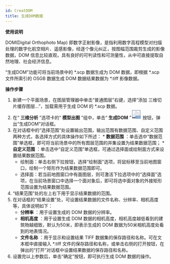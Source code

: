 ```yaml
---
id: CreatDOM
title: 生成DOM数据
---
```

**使用说明**

DOM(Digital Orthophoto Map)
即数字正射影像，是指利用数字高程模型对扫描处理的数字化航空相片、遥感影像，经逐个像元纠正，按图幅范围裁剪生成的影像数据，DOM
信息比较直观，具有良好的可判读性和可测量性，从中可直接提取自然地理、社会经济信息。

“生成DOM”功能可将当前场景中的 *.scp 数据生成为 DOM 数据，即根据 *.scp 文件所索引的 OSGB 数据生成 DOM 数据结果数据为
*.tiff 影像数据。

**操作步骤**

  1. 新建一个平面场景，在图层管理器中单击“普通图层”右键，选择“添加 三维切片缓存图层...”，加载需用于生成 DOM 的 *.scp 数据。
  2. 在“ **三维分析** ”选项卡的“ **模型出图** ”组中，单击“ **生成DOM** ”![](img/ModelToDOM_32.png) 按钮，弹出“生成DOM”对话框。
  3. 在对话框中的“选择范围”处设置输出范围，输出范围有数据范围、自定义范围两种方式，各选择方式的具体操作如下所述： 
    * **数据范围** ：单击选中“数据范围”单选框，即可将当前场景中的所有图层范围的并集设置为结果数据范围；
    * **自定义范围** ：单击选中“自定义范围”单选框，可通过选择面或绘制面方式来设置结果数据范围。 
      * 绘制面：单击右侧下拉按钮，选择“绘制面”选项，将鼠标移至当前地图窗口，绘制一个矩形作为结果数据范围即可。
      * 选择面：若当前地图窗口中有面图层，则可激活下拉选项中的“选择面”选项，在当前场景窗口中选择一个面对象后，即可将选中面对象的外接矩形范围设置为结果数据范围。
  4. “结果范围”处的左上右下用于显示结果数据的范围。
  5. 在对话框的“结果设置”处，可设置结果数据的文件名称、分辨率、相机高度等，具体说明如下： 
       * **分辨率** ：用于设置生成的 DOM 数据的分辨率。
       * **相机高度** ：用于设置生成 DOM 数据的相机高度，相机高度越低看到的建筑物越细致，默认为50米，即表示生成的 DOM 数据为50米相机高度处看到的地表情况。
       * **文件名称** ：用于显示和设置结果 TIFF 数据集的保存路径和名称。可在文本框中直接输入 *.tiff 文件的保存路径和名称，或单击右侧的打开按钮，在弹出的“打开”对话框中设置结果数据的保存路径和名称。
  6. 设置完以上参数后，单击“确定”按钮，即可执行生成 DOM 数据的操作。
